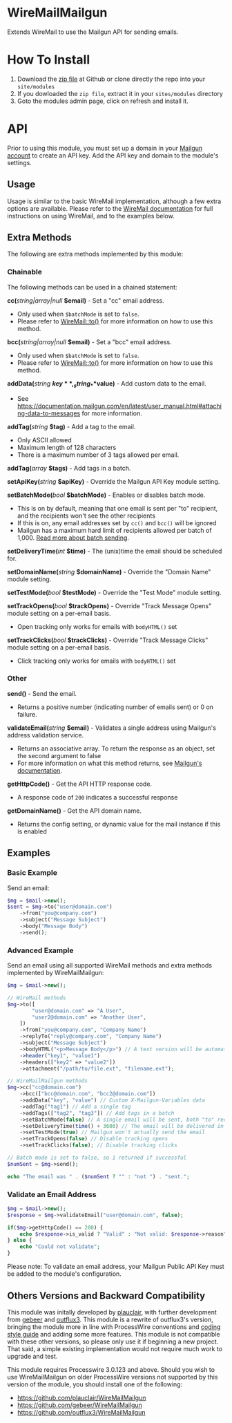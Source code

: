 # WireMailMailgun
Extends WireMail to use the Mailgun API for sending emails.

# How To Install
1. Download the [zip file](https://github.com/chriswthomson/WireMailMailgun/archive/master.zip) at Github or clone directly the repo into your `site/modules`
2. If you dowloaded the `zip file`, extract it in your `sites/modules` directory
3. Goto the modules admin page, click on refresh and install it.

# API
Prior to using this module, you must set up a domain in your [Mailgun account](https://app.mailgun.com/app/domains) to create an API key. Add the API key and domain to the module's settings.

## Usage
Usage is similar to the basic WireMail implementation, although a few extra options are available. Please refer to the [WireMail documentation](https://processwire.com/api/ref/wire-mail/) for full instructions on using WireMail, and to the examples below.

## Extra Methods
The following are extra methods implemented by this module:

### Chainable
The following methods can be used in a chained statement:

**cc(**_string|array|null_ **$email)** - Set a "cc" email address. 
- Only used when `$batchMode` is set to `false`. 
- Please refer to [WireMail::to()](https://processwire.com/api/ref/wire-mail/to/) for more information on how to use this method.

**bcc(**_string|array|null_ **$email)** - Set a "bcc" email address. 
- Only used when `$batchMode` is set to `false`. 
- Please refer to [WireMail::to()](https://processwire.com/api/ref/wire-mail/to/) for more information on how to use this method.

**addData(**_string_ **$key**, _string_ **$value)** - Add custom data to the email.
- See https://documentation.mailgun.com/en/latest/user_manual.html#attaching-data-to-messages for more information.

**addTag(**_string_ **$tag)** - Add a tag to the email. 
- Only ASCII allowed
- Maximum length of 128 characters
- There is a maximum number of 3 tags allowed per email.

**addTag(**_array_ **$tags)** - Add tags in a batch.

**setApiKey(**_string_ **$apiKey)** - Override the Mailgun API Key module setting.

**setBatchMode(**_bool_ **$batchMode)** - Enables or disables batch mode.
- This is on by default, meaning that one email is sent per "to" recipient, and the recipients won't see the other recipients
- If this is on, any email addresses set by `cc()` and `bcc()` will be ignored
-  Mailgun has a maximum hard limit of recipients allowed per batch of 1,000. [Read more about batch sending](https://documentation.mailgun.com/user_manual.html#batch-sending).

**setDeliveryTime(**_int_ **$time)** - The (unix)time the email should be scheduled for.

**setDomainName(**_string_ **$domainName)** - Override the "Domain Name" module setting.

**setTestMode(**_bool_ **$testMode)** - Override the "Test Mode" module setting.

**setTrackOpens(**_bool_ **$trackOpens)** - Override "Track Message Opens" module setting on a per-email basis.
- Open tracking only works for emails with `bodyHTML()` set

**setTrackClicks(**_bool_ **$trackClicks)** - Override "Track Message Clicks" module setting on a per-email basis.
- Click tracking only works for emails with `bodyHTML()` set

### Other

**send()** - Send the email.
- Returns a positive number (indicating number of emails sent) or 0 on failure.

**validateEmail(**_string_ **$email)** - Validates a single address using Mailgun's address validation service.
- Returns an associative array. To return the response as an object, set the second argument to false
- For more information on what this method returns, see [Mailgun's documentation](https://documentation.mailgun.com/api-email-validation.html#email-validation).

**getHttpCode()** - Get the API HTTP response code.
- A response code of `200` indicates a successful response

**getDomainName()** - Get the API domain name.
- Returns the config setting, or dynamic value for the mail instance if this is enabled

## Examples

### Basic Example
Send an email:

```php
$mg = $mail->new();
$sent = $mg->to("user@domain.com")
	->from("you@company.com")
	->subject("Message Subject")
	->body("Message Body")
	->send();
```

### Advanced Example
Send an email using all supported WireMail methods and extra methods implemented by WireMailMailgun:
```php
$mg = $mail->new();

// WireMail methods
$mg->to([
		"user@domain.com" => "A User", 
		"user2@domain.com" => "Another User",
	])
	->from("you@company.com", "Company Name")
	->replyTo("reply@company.com", "Company Name")
	->subject("Message Subject")
	->bodyHTML("<p>Message Body</p>") // A text version will be automatically created
	->header("key1", "value1")
	->headers(["key2" => "value2"])
	->attachment("/path/to/file.ext", "filename.ext");

// WireMailMailgun methods
$mg->cc("cc@domain.com")
	->bcc(["bcc@domain.com", "bcc2@domain.com"])
	->addData("key", "value") // Custom X-Mailgun-Variables data
	->addTag("tag1") // Add a single tag
	->addTags(["tag2", "tag3"]) // Add tags in a batch
	->setBatchMode(false) // A single email will be sent, both "to" recipients shown
	->setDeliveryTime(time() + 3600) // The email will be delivered in an hour
	->setTestMode(true) // Mailgun won't actually send the email
	->setTrackOpens(false) // Disable tracking opens
	->setTrackClicks(false); // Disable tracking clicks

// Batch mode is set to false, so 1 returned if successful
$numSent = $mg->send();

echo "The email was " . ($numSent ? "" : "not ") . "sent.";
```

### Validate an Email Address
```php
$mg = $mail->new();
$response = $mg->validateEmail("user@domain.com", false);

if($mg->getHttpCode() == 200) {
	echo $response->is_valid ? "Valid" : "Not valid: $response->reason";
} else {
	echo "Could not validate";
}
```
Please note: To validate an email address, your Mailgun Public API Key must be added to the module's configuration.

## Others Versions and Backward Compatibility
This module was initally developed by [plauclair](https://github.com/plauclair/), with further development from [gebeer](https://github.com/gebeer) and [outflux3](https://github.com/outflux3/). This module is a rewrite of outflux3's version, bringing the module more in line with ProcessWire conventions and [coding style guide](https://processwire.com/docs/more/coding-style-guide/) and adding some more features. This module is not compatible with these other versions, so please only use it if beginning a new project. That said, a simple existing implementation would not require much work to upgrade and test.

This module requires Processwire 3.0.123 and above. Should you wish to use WireMailMailgun on older ProcessWire versions not supported by this version of the module, you should install one of the following:
- https://github.com/plauclair/WireMailMailgun
- https://github.com/gebeer/WireMailMailgun
- https://github.com/outflux3/WireMailMailgun
